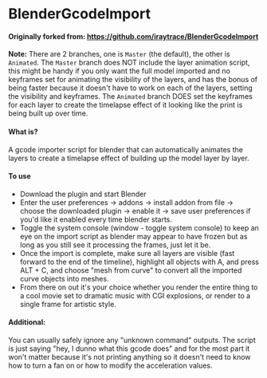 BlenderGcodeImport
==================

#### Originally forked from: https://github.com/iraytrace/BlenderGcodeImport

__Note:__ There are 2 branches, one is `Master` (the default), the other is `Animated`. The `Master` branch does NOT include the layer animation script, this might be handy if you only want the full model imported and no keyframes set for animating the visibility of the layers, and has the bonus of being faster because it doesn't have to work on each of the layers, setting the visibility and keyframes. The `Animated` branch DOES set the keyframes for each layer to create the timelapse effect of it looking like the print is being built up over time.

#### What is?
A gcode importer script for blender that can automatically animates the layers to create a timelapse effect of building up the model layer by layer.

#### To use
* Download the plugin and start Blender
* Enter the user preferences -> addons -> install addon from file -> choose the downloaded plugin -> enable it -> save user preferences if you'd like it enabled every time blender starts.
* Toggle the system console (window - toggle system console) to keep an eye on the import script as blender may appear to have frozen but as long as you still see it processing the frames, just let it be. 
* Once the import is complete, make sure all layers are visible (fast forward to the end of the timeline), highlight all objects with A, and press ALT + C, and choose "mesh from curve" to convert all the imported curve objects into meshes.
* From there on out it's your choice whether you render the entire thing to a cool movie set to dramatic music with CGI explosions, or render to a single frame for artistic style.

#### Additional:
You can usually safely ignore any "unknown command" outputs. The script is just saying "hey, I dunno what this gcode does" and for the most part it won't matter because it's not printing anything so it doesn't need to know how to turn a fan on or how to modify the acceleration values.
